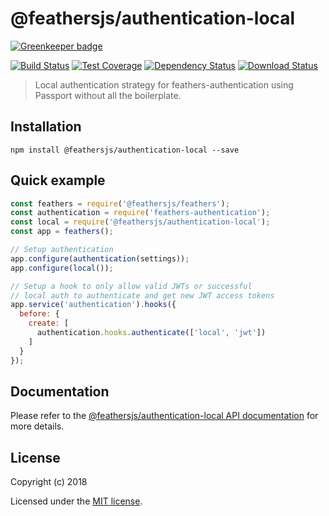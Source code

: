 # @feathersjs/authentication-local

[![Greenkeeper badge](https://badges.greenkeeper.io/feathersjs/authentication-local.svg)](https://greenkeeper.io/)

[![Build Status](https://travis-ci.org/feathersjs/authentication-local.png?branch=master)](https://travis-ci.org/feathersjs/authentication-local)
[![Test Coverage](https://api.codeclimate.com/v1/badges/d948ae0f5b7572578d5a/test_coverage)](https://codeclimate.com/github/feathersjs/authentication-local/test_coverage)
[![Dependency Status](https://img.shields.io/david/feathersjs/authentication-local.svg?style=flat-square)](https://david-dm.org/feathersjs/authentication-local)
[![Download Status](https://img.shields.io/npm/dm/@feathersjs/authentication-local.svg?style=flat-square)](https://www.npmjs.com/package/@feathersjs/authentication-local)

> Local authentication strategy for feathers-authentication using Passport without all the boilerplate.

## Installation

```
npm install @feathersjs/authentication-local --save
```

## Quick example

```js
const feathers = require('@feathersjs/feathers');
const authentication = require('feathers-authentication');
const local = require('@feathersjs/authentication-local');
const app = feathers();

// Setup authentication
app.configure(authentication(settings));
app.configure(local());

// Setup a hook to only allow valid JWTs or successful 
// local auth to authenticate and get new JWT access tokens
app.service('authentication').hooks({
  before: {
    create: [
      authentication.hooks.authenticate(['local', 'jwt'])
    ]
  }
});
```

## Documentation

Please refer to the [@feathersjs/authentication-local API documentation](https://docs.feathersjs.com/api/authentication/local.html) for more details.

## License

Copyright (c) 2018

Licensed under the [MIT license](LICENSE).
